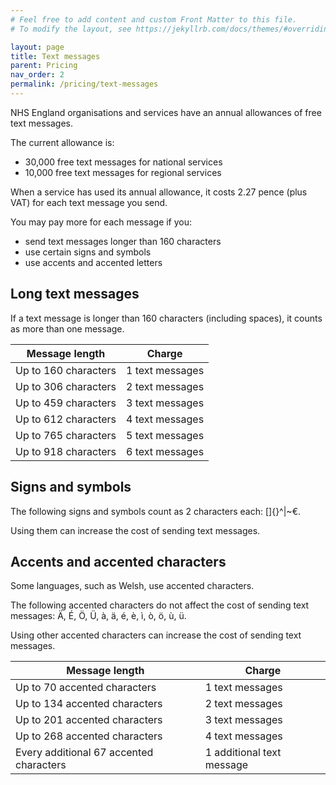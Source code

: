 ```yaml
---
# Feel free to add content and custom Front Matter to this file.
# To modify the layout, see https://jekyllrb.com/docs/themes/#overriding-theme-defaults

layout: page
title: Text messages
parent: Pricing
nav_order: 2
permalink: /pricing/text-messages
---
```


NHS England organisations and services have an annual allowances of free text messages.

The current allowance is:

- 30,000 free text messages for national services
- 10,000 free text messages for regional services

When a service has used its annual allowance, it costs 2.27 pence (plus VAT) for each text message you send.

You may pay more for each message if you:

- send text messages longer than 160 characters
- use certain signs and symbols
- use accents and accented letters

## Long text messages

If a text message is longer than 160 characters (including spaces), it counts as more than one message.

| Message length       | Charge          |
| -------------------- | --------------- |
| Up to 160 characters | 1 text messages |
| Up to 306 characters | 2 text messages |
| Up to 459 characters | 3 text messages |
| Up to 612 characters | 4 text messages |
| Up to 765 characters | 5 text messages |
| Up to 918 characters | 6 text messages |

## Signs and symbols

The following signs and symbols count as 2 characters each: []{}^\|~€.

Using them can increase the cost of sending text messages.

## Accents and accented characters

Some languages, such as Welsh, use accented characters.

The following accented characters do not affect the cost of sending text messages: Ä, É, Ö, Ü, à, ä, é, è, ì, ò, ö, ù, ü.

Using other accented characters can increase the cost of sending text messages.

| Message length                          | Charge                    |
| --------------------------------------- | ------------------------- |
| Up to 70 accented characters            | 1 text messages           |
| Up to 134 accented characters           | 2 text messages           |
| Up to 201 accented characters           | 3 text messages           |
| Up to 268 accented characters           | 4 text messages           |
| Every additional 67 accented characters | 1 additional text message |
